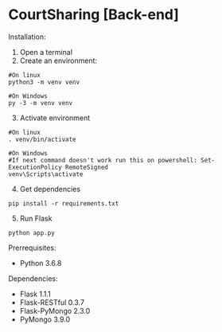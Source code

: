 # CourtSharing [Back-end]

Installation:
1. Open a terminal
2. Create an environment:
```
#On linux
python3 -m venv venv

#On Windows
py -3 -m venv venv
```
3. Activate environment
```
#On linux
. venv/bin/activate

#On Windows
#If next command doesn't work run this on powershell: Set-ExecutionPolicy RemoteSigned
venv\Scripts\activate
```
4. Get dependencies
```
pip install -r requirements.txt
```
5. Run Flask
```
python app.py
```

Prerrequisites:
- Python 3.6.8


Dependencies:
 - Flask 1.1.1
 - Flask-RESTful 0.3.7
 - Flask-PyMongo 2.3.0
 - PyMongo 3.9.0
